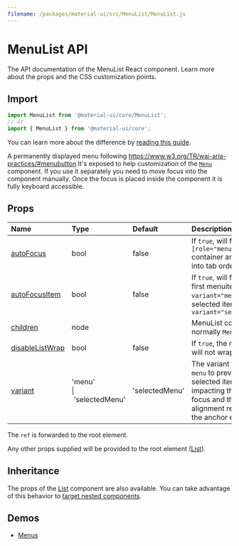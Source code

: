```yaml
---
filename: /packages/material-ui/src/MenuList/MenuList.js
---
```


<!--- This documentation is automatically generated, do not try to edit it. -->

# MenuList API

<p class="description">The API documentation of the MenuList React component. Learn more about the props and the CSS customization points.</p>

## Import

```js
import MenuList from '@material-ui/core/MenuList';
// or
import { MenuList } from '@material-ui/core';
```

You can learn more about the difference by [reading this guide](/guides/minimizing-bundle-size/).

A permanently displayed menu following https://www.w3.org/TR/wai-aria-practices/#menubutton
It's exposed to help customization of the [`Menu`](/api/menu/) component. If you
use it separately you need to move focus into the component manually. Once
the focus is placed inside the component it is fully keyboard accessible.

## Props

| Name | Type | Default | Description |
|:-----|:-----|:--------|:------------|
| <a class="anchor-link" id="props--autoFocus"></a><a href="#props--autoFocus" class="prop-name">autoFocus</a> | <span class="prop-type">bool</span> | <span class="prop-default">false</span> | If `true`, will focus the `[role="menu"]` container and move into tab order |
| <a class="anchor-link" id="props--autoFocusItem"></a><a href="#props--autoFocusItem" class="prop-name">autoFocusItem</a> | <span class="prop-type">bool</span> | <span class="prop-default">false</span> | If `true`, will focus the first menuitem if `variant="menu"` or selected item if `variant="selectedMenu"` |
| <a class="anchor-link" id="props--children"></a><a href="#props--children" class="prop-name">children</a> | <span class="prop-type">node</span> |  | MenuList contents, normally `MenuItem`s. |
| <a class="anchor-link" id="props--disableListWrap"></a><a href="#props--disableListWrap" class="prop-name">disableListWrap</a> | <span class="prop-type">bool</span> | <span class="prop-default">false</span> | If `true`, the menu items will not wrap focus. |
| <a class="anchor-link" id="props--variant"></a><a href="#props--variant" class="prop-name">variant</a> | <span class="prop-type">'menu'<br>&#124;&nbsp;'selectedMenu'</span> | <span class="prop-default">'selectedMenu'</span> | The variant to use. Use `menu` to prevent selected items from impacting the initial focus and the vertical alignment relative to the anchor element. |

The `ref` is forwarded to the root element.

Any other props supplied will be provided to the root element ([List](/api/list/)).

## Inheritance

The props of the [List](/api/list/) component are also available.
You can take advantage of this behavior to [target nested components](/guides/api/#spread).

## Demos

- [Menus](/components/menus/)


